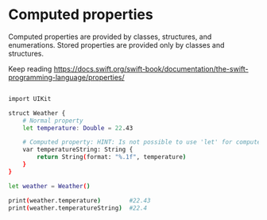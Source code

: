 # Computed properties

Computed properties are provided by classes, structures, and enumerations. Stored properties are provided only by classes and structures.

Keep reading https://docs.swift.org/swift-book/documentation/the-swift-programming-language/properties/

```bash

import UIKit

struct Weather {
    # Normal property
    let temperature: Double = 22.43

    # Computed property: HINT: Is not possible to use 'let' for computed properties :)
    var temperatureString: String {
        return String(format: "%.1f", temperature)
    }
}

let weather = Weather()

print(weather.temperature)        #22.43
print(weather.temperatureString)  #22.4

```